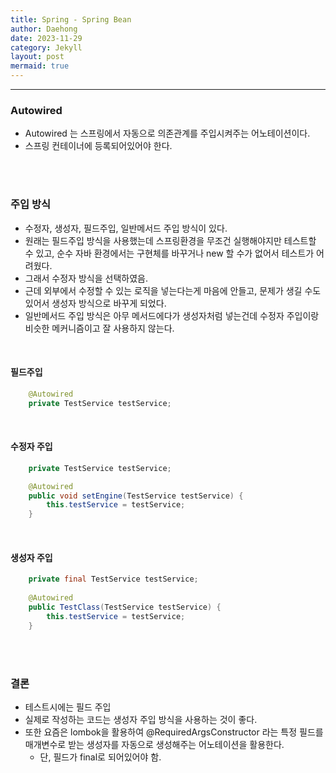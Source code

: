 ```yaml
---
title: Spring - Spring Bean
author: Daehong
date: 2023-11-29
category: Jekyll
layout: post
mermaid: true
---
```


<hr>

### Autowired
* Autowired 는 스프링에서 자동으로 의존관계를 주입시켜주는 어노테이션이다.
* 스프링 컨테이너에 등록되어있어야 한다.

<br>
<br>

### 주입 방식
* 수정자, 생성자, 필드주입, 일반메서드 주입 방식이 있다.
* 원래는 필드주입 방식을 사용했는데 스프링환경을 무조건 실행해야지만 테스트할 수 있고, 순수 자바 환경에서는 구현체를 바꾸거나 new 할 수가 없어서 테스트가 어려웠다.
* 그래서 수정자 방식을 선택하였음.
* 근데 외부에서 수정할 수 있는 로직을 넣는다는게 마음에 안들고, 문제가 생길 수도 있어서 생성자 방식으로 바꾸게 되었다.
* 일반메서드 주입 방식은 아무 메서드에다가 생성자처럼 넣는건데 수정자 주입이랑 비슷한 메커니즘이고 잘 사용하지 않는다.

<br>

#### 필드주입
```java
	@Autowired
	private TestService testService;
```

<br>

#### 수정자 주입
```java
	private TestService testService;

    @Autowired
    public void setEngine(TestService testService) {
        this.testService = testService;
    }
```

<br>

#### 생성자 주입
```java
	private final TestService testService;
	
	@Autowired
	public TestClass(TestService testService) {
        this.testService = testService;
    }
```

<br>
<br>

### 결론
* 테스트시에는 필드 주입
* 실제로 작성하는 코드는 생성자 주입 방식을 사용하는 것이 좋다.
* 또한 요즘은 lombok을 활용하여 @RequiredArgsConstructor 라는 특정 필드를 매개변수로 받는 생성자를 자동으로 생성해주는 어노테이션을 활용한다.
	* 단, 필드가 final로 되어있어야 함.

<br>
<br>
<br>
<br>
<br>